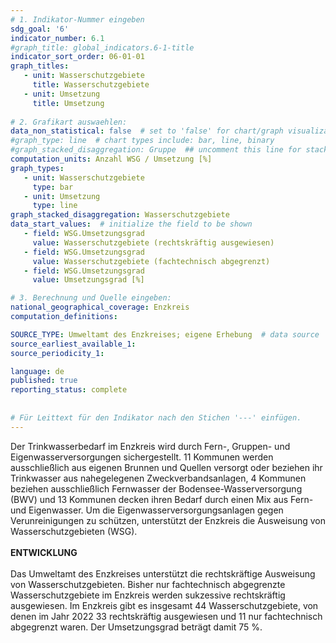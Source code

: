 ```yaml
---
# 1. Indikator-Nummer eingeben 
sdg_goal: '6'
indicator_number: 6.1
#graph_title: global_indicators.6-1-title
indicator_sort_order: 06-01-01
graph_titles:
   - unit: Wasserschutzgebiete
     title: Wasserschutzgebiete
   - unit: Umsetzung
     title: Umsetzung
 
# 2. Grafikart auswaehlen: 
data_non_statistical: false  # set to 'false' for chart/graph visualization 
#graph_type: line  # chart types include: bar, line, binary 
#graph_stacked_disaggregation: Gruppe  ## uncomment this line for stacked bars. eplace 'Geschlecht' with the field of aggregation. 
computation_units: Anzahl WSG / Umsetzung [%]
graph_types:
   - unit: Wasserschutzgebiete
     type: bar
   - unit: Umsetzung
     type: line
graph_stacked_disaggregation: Wasserschutzgebiete
data_start_values:  # initialize the field to be shown  
   - field: WSG.Umsetzungsgrad 
     value: Wasserschutzgebiete (rechtskräftig ausgewiesen)
   - field: WSG.Umsetzungsgrad 
     value: Wasserschutzgebiete (fachtechnisch abgegrenzt)
   - field: WSG.Umsetzungsgrad 
     value: Umsetzungsgrad [%]

# 3. Berechnung und Quelle eingeben: 
national_geographical_coverage: Enzkreis
computation_definitions: 

SOURCE_TYPE: Umweltamt des Enzkreises; eigene Erhebung  # data source  
source_earliest_available_1: 
source_periodicity_1: 

language: de   
published: true 
reporting_status: complete
 
 
# Für Leittext für den Indikator nach den Stichen '---' einfügen. 
---
```

Der Trinkwasserbedarf im Enzkreis wird durch Fern-, Gruppen- und Eigenwasserversorgungen sichergestellt. 11 Kommunen werden ausschließlich aus eigenen Brunnen und Quellen versorgt oder beziehen ihr Trinkwasser aus nahegelegenen Zweckverbandsanlagen, 4 Kommunen beziehen ausschließlich Fernwasser der Bodensee-Wasserversorgung (BWV) und 13 Kommunen decken ihren Bedarf durch einen Mix aus Fern- und Eigenwasser. Um die Eigenwasserversorgungsanlagen gegen Verunreinigungen zu schützen, unterstützt der Enzkreis die Ausweisung von Wasserschutzgebieten (WSG). <br>
<br>
**ENTWICKLUNG** <br>
<br>
Das Umweltamt des Enzkreises unterstützt die rechtskräftige Ausweisung von Wasserschutzgebieten. Bisher nur fachtechnisch abgegrenzte Wasserschutzgebiete im Enzkreis werden sukzessive rechtskräftig ausgewiesen. Im Enzkreis gibt es insgesamt 44 Wasserschutzgebiete, von denen im Jahr 2022 33 rechtskräftig ausgewiesen und 11 nur fachtechnisch abgegrenzt waren. Der Umsetzungsgrad beträgt damit 75 %.
